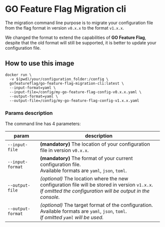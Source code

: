 # GO Feature Flag Migration cli

The migration command line purpose is to migrate your configuration file from the flag format in version `v0.x.x` to the format `v1.x.x`.

We changed the format to extend the capabilities of **GO Feature Flag**, despite that the old format will still be
supported, it is better to update your configuration file.

## How to use this image

```shell
docker run \
  -v $(pwd)/your/configuration_folder:/config \
  gofeatureflag/go-feature-flag-migration-cli:latest \
  --input-format=yaml \
  --input-file=/config/my-go-feature-flag-config-v0.x.x.yaml \
  --output-format=yaml \
  --output-file=/config/my-go-feature-flag-config-v1.x.x.yaml
```

### Params description

The command line has 4 parameters:

| param             | description                                                                                                                                                      |
|-------------------|------------------------------------------------------------------------------------------------------------------------------------------------------------------|
| `--input-file`    | **(mandatory)** The location of your configuration file in version `v0.x.x`.                                                                                     |
| `--input-format`  | **(mandatory)** The format of your current configuration file.<br/>Available formats are `yaml`, `json`, `toml`.                                                 |
| `--output-file`   | _(optional)_ The location where the new configuration file will be stored in version `v1.x.x`.<br/>_If omitted the configuration will be output in the console._ |
| `--output-format` | _(optional)_ The target format of the configuration.<br/>Available formats are `yaml`, `json`, `toml`.   <br/>_If omitted `yaml` will be used._                  |
